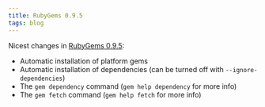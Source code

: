 ```yaml
---
title: RubyGems 0.9.5
tags: blog
---
```


Nicest changes in [RubyGems 0.9.5](http://www.wincent.com/knowledge-base/Upgrading_to_RubyGems_0.9.5_on_Mac_OS_X_Leopard):

-   Automatic installation of platform gems
-   Automatic installation of dependencies (can be turned off with `--ignore-dependencies`)
-   The `gem dependency` command (`gem help dependency` for more info)
-   The `gem fetch` command (`gem help fetch` for more info)
